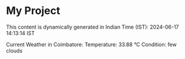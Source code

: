 # My Project

This content is dynamically generated in Indian Time (IST): 2024-06-17 14:13:14 IST


Current Weather in Coimbatore:
Temperature: 33.88 °C
Condition: few clouds
